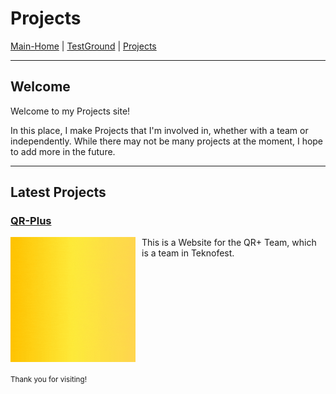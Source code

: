# Projects

[Main-Home](https://subfabula.github.io) | [TestGround](https://subfabula.github.io/SF_W/) | [Projects](https://subfabula.github.io/sf_Projects/)

---

## Welcome

Welcome to my Projects site!

In this place, I make Projects that I'm involved in, whether with a team or independently. While there may not be many projects at the moment, I hope to add more in the future.

---

## Latest Projects

### [**QR-Plus**](https://subfabula.github.io/QR-Plus/)
<img src="assets/pj_file/qr-intro.gif" width="200" style="float:left; margin-right:10px;">
This is a Website for the QR+ Team, which is a team in Teknofest.
<br clear="left">

<!-- Placeholder for dynamically generated content -->

<sub>Thank you for visiting!</sub>

<!-- GitHub will automatically add your social links below this line -->